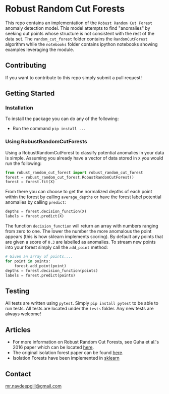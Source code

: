 # Robust Random Cut Forests

This repo contains an implementation of the `Robust Random Cut Forest` anomaly detection model. This model attempts to find "anomalies" by seeking out points whose structure is not consistent with the rest of the data set. The `random_cut_forest` folder contains the `RandomCutForest` algorithm while the `notebooks` folder contains ipython notebooks showing examples leveraging the module.

## Contributing
If you want to contribute to this repo simply submit a pull request!

## Getting Started

### Installation
To install the package you can do any of the following:

- Run the command `pip install ...`

### Using RobustRandomCutForests
Using a RobustRandomCutForest to classify potential anomalies in your data is simple. Assuming you already have a vector of data stored in `X` you would run the following:

```python
from robust_random_cut_forest import robust_random_cut_forest
forest = robust_random_cut_forest.RobustRandomCutForest()
forest = forest.fit(X)
```

From there you can choose to get the normalized depths of each point within the forest by calling `average_depths` or have the forest label potential anomalies by calling `predict`:

```python
depths = forest.decision_function(X)
labels = forest.predict(X)
```

The function `decision_function` will return an array with numbers ranging from zero to one. The lower the number the more anomalous the point appears (this is how sklearn implements scoring). By default any points that are given a score of `0.3` are labelled as anomalies. To stream new points into your forest simply call the `add_point` method:

```python
# Given an array of points....
for point in points:
    forest.add_point(point)
depths = forest.decision_function(points)
labels = forest.predict(points)
```

## Testing
All tests are written using `pytest`. Simply `pip install pytest` to be able to run tests. All tests are located under the `tests` folder. Any new tests are always welcome!

## Articles
* For more information on Robust Random Cut Forests, see Guha et al.'s 2016 paper
which can be located [here](http://jmlr.org/proceedings/papers/v48/guha16.pdf).
* The original isolation forest paper can be found [here](http://cs.nju.edu.cn/zhouzh/zhouzh.files/publication/icdm08b.pdf).
* Isolation Forests have been implemented in [sklearn](http://scikit-learn.org/dev/modules/generated/sklearn.ensemble.IsolationForest.html)


## Contact
<mr.navdeepgill@gmail.com>

